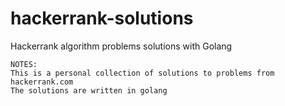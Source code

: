 # hackerrank-solutions
Hackerrank algorithm problems solutions with Golang

    NOTES:
    This is a personal collection of solutions to problems from hackerrank.com
    The solutions are written in golang
    
    
